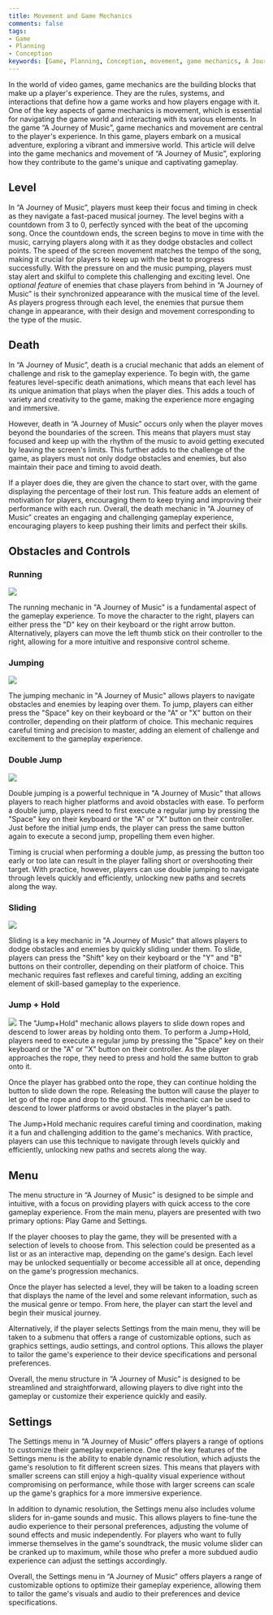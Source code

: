 ```yaml
---
title: Movement and Game Mechanics
comments: false
tags:
- Game
- Planning
- Conception
keywords: [Game, Planning, Conception, movement, game mechanics, A Journey of Music, level, enemies, death, obstacles, controls, running, jumping, double jump, sliding, jump+hold]
---
```

In the world of video games, game mechanics are the building blocks that make up a player's experience. They are the rules, systems, and interactions that define how a game works and how players engage with it. One of the key aspects of game mechanics is movement, which is essential for navigating the game world and interacting with its various elements. In the game “A Journey of Music”, game mechanics and movement are central to the player's experience. In this game, players embark on a musical adventure, exploring a vibrant and immersive world. This article will delve into the game mechanics and movement of “A Journey of Music”, exploring how they contribute to the game's unique and captivating gameplay.

## Level
In “A Journey of Music”, players must keep their focus and timing in check as they navigate a fast-paced musical journey. The level begins with a countdown from 3 to 0, perfectly synced with the beat of the upcoming song. Once the countdown ends, the screen begins to move in time with the music, carrying players along with it as they dodge obstacles and collect points. The speed of the screen movement matches the tempo of the song, making it crucial for players to keep up with the beat to progress successfully. With the pressure on and the music pumping, players must stay alert and skilful to complete this challenging and exciting level.
One *optional feature* of enemies that chase players from behind in “A Journey of Music” is their synchronized appearance with the musical time of the level. As players progress through each level, the enemies that pursue them change in appearance, with their design and movement corresponding to the type of the music.

## Death
In “A Journey of Music”, death is a crucial mechanic that adds an element of challenge and risk to the gameplay experience. To begin with, the game features level-specific death animations, which means that each level has its unique animation that plays when the player dies. This adds a touch of variety and creativity to the game, making the experience more engaging and immersive.

However, death in “A Journey of Music” occurs only when the player moves beyond the boundaries of the screen. This means that players must stay focused and keep up with the rhythm of the music to avoid getting executed by leaving the screen's limits. This further adds to the challenge of the game, as players must not only dodge obstacles and enemies, but also maintain their pace and timing to avoid death.

If a player does die, they are given the chance to start over, with the game displaying the percentage of their lost run. This feature adds an element of motivation for players, encouraging them to keep trying and improving their performance with each run. Overall, the death mechanic in “A Journey of Music” creates an engaging and challenging gameplay experience, encouraging players to keep pushing their limits and perfect their skills.

## Obstacles and Controls

### Running

![](notes/images/Running.webp)

The running mechanic in "A Journey of Music" is a fundamental aspect of the gameplay experience. To move the character to the right, players can either press the "D" key on their keyboard or the right arrow button. Alternatively, players can move the left thumb stick on their controller to the right, allowing for a more intuitive and responsive control scheme.

### Jumping

![](notes/images/SingleJump.webp)

The jumping mechanic in "A Journey of Music" allows players to navigate obstacles and enemies by leaping over them. To jump, players can either press the "Space" key on their keyboard or the "A" or "X" button on their controller, depending on their platform of choice. This mechanic requires careful timing and precision to master, adding an element of challenge and excitement to the gameplay experience.

### Double Jump

![](notes/images/DoubleJump.webp)

Double jumping is a powerful technique in "A Journey of Music" that allows players to reach higher platforms and avoid obstacles with ease. To perform a double jump, players need to first execute a regular jump by pressing the "Space" key on their keyboard or the "A" or "X" button on their controller. Just before the initial jump ends, the player can press the same button again to execute a second jump, propelling them even higher.

Timing is crucial when performing a double jump, as pressing the button too early or too late can result in the player falling short or overshooting their target. With practice, however, players can use double jumping to navigate through levels quickly and efficiently, unlocking new paths and secrets along the way.

### Sliding

![](notes/images/Sliding.webp)

Sliding is a key mechanic in "A Journey of Music" that allows players to dodge obstacles and enemies by quickly sliding under them. To slide, players can press the "Shift" key on their keyboard or the "Y" and "B" buttons on their controller, depending on their platform of choice. This mechanic requires fast reflexes and careful timing, adding an exciting element of skill-based gameplay to the experience.

### Jump + Hold

![](notes/images/JumpHold.webp)
The "Jump+Hold" mechanic allows players to slide down ropes and descend to lower areas by holding onto them. To perform a Jump+Hold, players need to execute a regular jump by pressing the "Space" key on their keyboard or the "A" or "X" button on their controller. As the player approaches the rope, they need to press and hold the same button to grab onto it.

Once the player has grabbed onto the rope, they can continue holding the button to slide down the rope. Releasing the button will cause the player to let go of the rope and drop to the ground. This mechanic can be used to descend to lower platforms or avoid obstacles in the player's path.

The Jump+Hold mechanic requires careful timing and coordination, making it a fun and challenging addition to the game's mechanics. With practice, players can use this technique to navigate through levels quickly and efficiently, unlocking new paths and secrets along the way.

## Menu
The menu structure in “A Journey of Music” is designed to be simple and intuitive, with a focus on providing players with quick access to the core gameplay experience. From the main menu, players are presented with two primary options: Play Game and Settings.

If the player chooses to play the game, they will be presented with a selection of levels to choose from. This selection could be presented as a list or as an interactive map, depending on the game's design. Each level may be unlocked sequentially or become accessible all at once, depending on the game's progression mechanics.

Once the player has selected a level, they will be taken to a loading screen that displays the name of the level and some relevant information, such as the musical genre or tempo. From here, the player can start the level and begin their musical journey.

Alternatively, if the player selects Settings from the main menu, they will be taken to a submenu that offers a range of customizable options, such as graphics settings, audio settings, and control options. This allows the player to tailor the game's experience to their device specifications and personal preferences.

Overall, the menu structure in “A Journey of Music” is designed to be streamlined and straightforward, allowing players to dive right into the gameplay or customize their experience quickly and easily.

## Settings
The Settings menu in “A Journey of Music” offers players a range of options to customize their gameplay experience. One of the key features of the Settings menu is the ability to enable dynamic resolution, which adjusts the game's resolution to fit different screen sizes. This means that players with smaller screens can still enjoy a high-quality visual experience without compromising on performance, while those with larger screens can scale up the game's graphics for a more immersive experience.

In addition to dynamic resolution, the Settings menu also includes volume sliders for in-game sounds and music. This allows players to fine-tune the audio experience to their personal preferences, adjusting the volume of sound effects and music independently. For players who want to fully immerse themselves in the game's soundtrack, the music volume slider can be cranked up to maximum, while those who prefer a more subdued audio experience can adjust the settings accordingly.

Overall, the Settings menu in “A Journey of Music” offers players a range of customizable options to optimize their gameplay experience, allowing them to tailor the game's visuals and audio to their preferences and device specifications.
